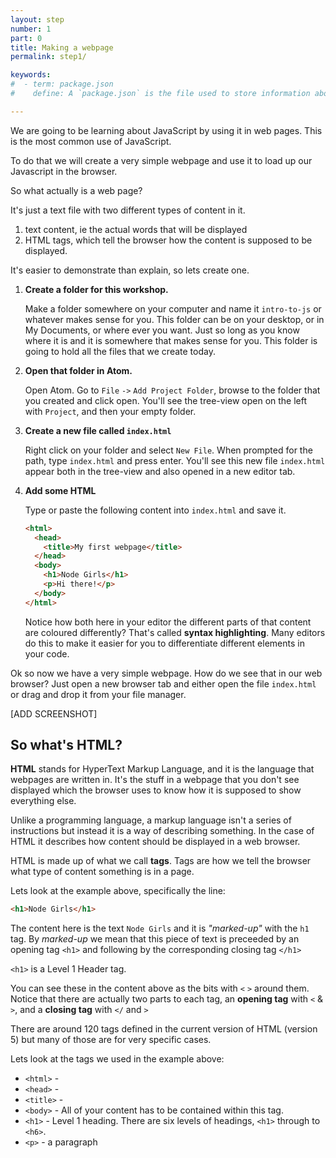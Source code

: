 ```yaml
---
layout: step
number: 1
part: 0
title: Making a webpage
permalink: step1/

keywords:
#  - term: package.json
#    define: A `package.json` is the file used to store information about a Node.js project, such as its name and its dependencies. Read more [here](https://docs.npmjs.com/files/package.json).

---
```


<!-- https://developer.mozilla.org/en-US/docs/Web/HTML -->

We are going to be learning about JavaScript by using it in web pages.  This is the most common use of JavaScript.

To do that we will create a very simple webpage and use it to load up our Javascript in the browser.  

So what actually is a web page?

It's just a text file with two different types of content in it.

1. text content, ie the actual words that will be displayed
2. HTML tags, which tell the browser how the content is supposed to be displayed.

It's easier to demonstrate than explain, so lets create one.

1. **Create a folder for this workshop.**

    Make a folder somewhere on your computer and name it `intro-to-js` or whatever makes sense for you.  This folder can be on your desktop, or in My Documents, or where ever you want.  Just so long as you know where it is and it is somewhere that makes sense for you.  This folder is going to hold all the files that we create today.  

2. **Open that folder in Atom.**

    Open Atom.  Go to  `File` `->` `Add Project Folder`, browse to the folder that you created and click open.  You'll see the tree-view open on the left with `Project`, and then your empty folder.

3. **Create a new file called `index.html`**

    Right click on your folder and select `New File`.  When prompted for the path, type `index.html` and press enter.  You'll see this new file `index.html` appear both in the tree-view and also opened in a new editor tab.

4. **Add some HTML**

    Type or paste the following content into `index.html` and save it.
    
    ```html
    <html>
      <head>
        <title>My first webpage</title>
      </head>
      <body>
        <h1>Node Girls</h1>
        <p>Hi there!</p>
      </body>
    </html>
    ``` 
    
    Notice how both here in your editor the different parts of that content are coloured differently?  That's called **syntax highlighting**.  Many editors do this to make it easier for you to differentiate different elements in your code.

Ok so now we have a very simple webpage.  How do we see that in our web browser?  Just open a new browser tab and either open the file `index.html` or drag and drop it from your file manager. 


[ADD SCREENSHOT]

## So what's HTML?

**HTML** stands for HyperText Markup Language, and it is the language that webpages are written in.  It's the stuff in a webpage that you don't see displayed which the browser uses to know how it is supposed to show everything else.  

Unlike a programming language, a markup language isn't a series of instructions but instead it is a way of describing something.  In the case of HTML it describes how content should be displayed in a web browser.

HTML is made up of what we call **tags**.  Tags are how we tell the browser what type of content something is in a page.

Lets look at the example above, specifically the line:

```html
<h1>Node Girls</h1>
```

The content here is the text `Node Girls` and it is *"marked-up"* with the `h1` tag.  By *marked-up* we mean that this piece of text is preceeded by an opening tag `<h1>` and following by the corresponding closing tag `</h1>`

`<h1>` is a Level 1 Header tag.

You can see these in the content above as the bits with `<` `>` around them.  Notice that there are actually two parts to each tag, an **opening tag** with `<` & `>`, and a **closing tag** with `</` and `>`

There are around 120 tags defined in the current version of HTML (version 5) but many of those are for very specific cases.

Lets look at the tags we used in the example above:

* `<html>` - 
* `<head>` - 
* `<title>` - 
* `<body>` - All of your content has to be contained within this tag.
* `<h1>` - Level 1 heading.  There are six levels of headings, `<h1>` through to `<h6>`.
* `<p>` - a paragraph
